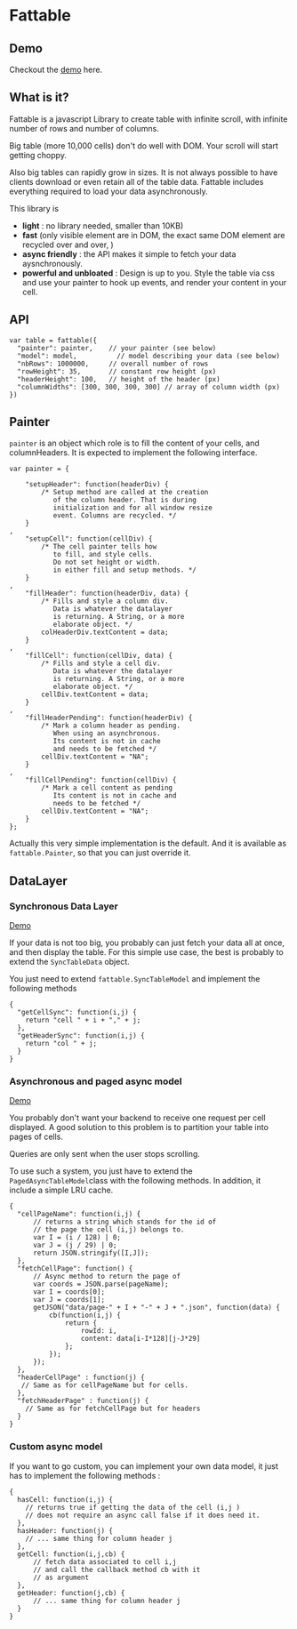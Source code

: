 # Fattable

## Demo

Checkout the [demo](http://fulmicoton.com/fattable/index2.html) here.

## What is it?

Fattable is a javascript Library to create table with infinite scroll, with infinite number of rows and number of columns.

Big table (more 10,000 cells) don't do well with DOM.
Your scroll will start getting choppy.

Also big tables can rapidly grow in sizes. It is not always possible to have clients download or even retain all of the table data. Fattable includes everything required to load your data asynchronously.

This library is

 - **light** : no library needed, smaller than 10KB)
 - **fast** (only visible element are in DOM, the exact same DOM element are recycled over and over, )
 - **async friendly** : the API makes it simple to fetch your data aysnchronously.
 - **powerful and unbloated** : Design is up to you. Style the table via
 css and use your painter to hook up events, and render your content in your cell.



## API

    var table = fattable({
      "painter": painter,    // your painter (see below)
      "model": model,          // model describing your data (see below)
      "nbRows": 1000000,     // overall number of rows
      "rowHeight": 35,       // constant row height (px)
      "headerHeight": 100,   // height of the header (px)
      "columnWidths": [300, 300, 300, 300] // array of column width (px) 
    })  

## Painter

``painter`` is an object which role is to fill the content of your cells, and columnHeaders. It is expected to implement the following interface.
    
    var painter = {
        
        "setupHeader": function(headerDiv) {
            /* Setup method are called at the creation
               of the column header. That is during
               initialization and for all window resize
               event. Columns are recycled. */
        }
    ,
        "setupCell": function(cellDiv) {
            /* The cell painter tells how 
               to fill, and style cells.
               Do not set height or width.
               in either fill and setup methods. */
        }
    ,
        "fillHeader": function(headerDiv, data) {
            /* Fills and style a column div.
               Data is whatever the datalayer
               is returning. A String, or a more
               elaborate object. */
            colHeaderDiv.textContent = data;
        }
    ,
        "fillCell": function(cellDiv, data) {
            /* Fills and style a cell div.
               Data is whatever the datalayer
               is returning. A String, or a more
               elaborate object. */
            cellDiv.textContent = data;
        }
    ,
        "fillHeaderPending": function(headerDiv) {
            /* Mark a column header as pending.
               When using an asynchronous.
               Its content is not in cache
               and needs to be fetched */
            cellDiv.textContent = "NA";
        }
    ,
        "fillCellPending": function(cellDiv) {
            /* Mark a cell content as pending
               Its content is not in cache and 
               needs to be fetched */
            cellDiv.textContent = "NA";
        }
    };
    

Actually this very simple implementation is the default.
And it is available as ``fattable.Painter``, so that you can just
override it.


## DataLayer

### Synchronous Data Layer

[Demo](http://fulmicoton.com/fattable/index2.html)

If your data is not too big, you probably can just fetch your data all at once, and then display the table.
For this simple use case, the best is probably to extend the ``SyncTableData``
object.

You just need to extend ``fattable.SyncTableModel`` and implement the following methods

    {
      "getCellSync": function(i,j) {
        return "cell " + i + "," + j;
      },
      "getHeaderSync": function(i,j) {
        return "col " + j;
      }
    }


### Asynchronous and paged async model

[Demo](http://fulmicoton.com/fattable/index.html)

You probably don't want your backend to receive one request per
cell displayed. A good solution to this problem is to partition your table into pages of cells. 

Queries are only sent when the user stops scrolling.

To use such a system, you just have to extend the ``PagedAsyncTableModel``class with the following methods. In addition, it include a simple LRU cache.

    {
      "cellPageName": function(i,j) {
          // returns a string which stands for the id of 
          // the page the cell (i,j) belongs to.
          var I = (i / 128) | 0;
          var J = (j / 29) | 0;
          return JSON.stringify([I,J]);
      },
      "fetchCellPage": function() {
          // Async method to return the page of 
          var coords = JSON.parse(pageName);
          var I = coords[0];
          var J = coords[1];
          getJSON("data/page-" + I + "-" + J + ".json", function(data) {
              cb(function(i,j) {
                  return {
                      rowId: i,
                      content: data[i-I*128][j-J*29]
                  };
              });
          });
      },
      "headerCellPage" : function(j) {
       // Same as for cellPageName but for cells.
      },
      "fetchHeaderPage" : function(j) {
        // Same as for fetchCellPage but for headers
      }
    }



### Custom async model

If you want to go custom, you can implement your own data model, it just has to implement the following methods :
  
    {
      hasCell: function(i,j) {
        // returns true if getting the data of the cell (i,j )
        // does not require an async call false if it does need it.
      },
      hasHeader: function(j) {
        // ... same thing for column header j
      },
      getCell: function(i,j,cb) {
          // fetch data associated to cell i,j 
          // and call the callback method cb with it
          // as argument
      },
      getHeader: function(j,cb) {
          // ... same thing for column header j
      }
    }


